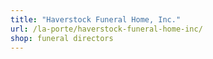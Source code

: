 ```yaml
---
title: "Haverstock Funeral Home, Inc."
url: /la-porte/haverstock-funeral-home-inc/
shop: funeral directors
---
```

